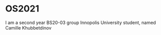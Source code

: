 # OS2021

I am a second year BS20-03 group Innopolis University student, named Camille Khubbetdinov
